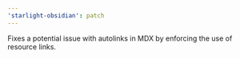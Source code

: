 ```yaml
---
'starlight-obsidian': patch
---
```


Fixes a potential issue with autolinks in MDX by enforcing the use of resource links.
